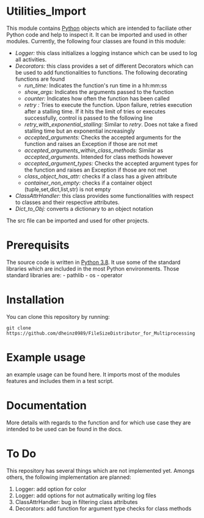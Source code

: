 # Utilities_Import
This module contains [Python](https://www.python.org/) objects which are intended to faciliate other Python code and help to inspect it. It can be imported and used in other modules. 
Currently, the following four classes are found in this module:
 - *Logger:* this class initializes a logging instance which can be used to log all activities.
 - *Decorators:* this class provides a set of different Decorators which can be used to add functionalities to functions. The following decorating functions are found
    - *run_time:* Indicates the function's run time in a hh:mm:ss
    - *show_args:* Indicates the arguments passed to the function
    - *counter:* Indicates how often the function has been called
    - *retry :* Tries to execute the function. Upon failure, retries execution after a stalling time. If it hits the limit of tries or executes successfully, control is passed to the following line
    - *retry_with_exponential_stalling:* Similar to *retry*. Does not take a fixed stalling time but an exponential increasingly
    - *accepted_arguments:* Checks the accepted arguments for the function and raises an Exception if those are not met
    - *accepted_arguments_within_class_methods:* Similar as *accepted_arguments*. Intended for class methods however
    - *accepted_argument_types:* Checks the accepted argument types for the function and raises an Exception if those are not met
    - *class_object_has_attr:* checks if a class has a given attribute
    - *container_non_empty:* checks if a container object (tuple,set,dict,list,str) is not empty
 - *ClassAttrHandler:* this class provides some functionalities with respect to classes and their respective attributes.
 - *Dict_to_Obj:* converts a dictionary to an object notation

The src file can be imported and used for other projects. 

# Prerequisits
The source code is written in [Python 3.8](https://www.python.org/). It use some of the standard libraries which are included in the most Python environments.
Those standard libraries are:
    - pathlib
    - os 
    - operator

# Installation
You can clone this repository by running:
	
	git clone https://github.com/dheinz0989/FileSizeDistributor_for_Multiprocessing

# Example usage
an example usage can be found here. It imports most of the modules features and includes them in a test script. 

# Documentation
More details with regards to the function and for which use case they are intended to be used can be found in the docs. 

# To Do
This repository has several things which are not implemented yet. Amongs others, the following implementation are planned:
1. Logger: add option for color
2. Logger: add options for not autmatically writing log files
3. ClassAttrHandler: bug in filtering class attributes
4. Decorators: add function for argument type checks for class methods